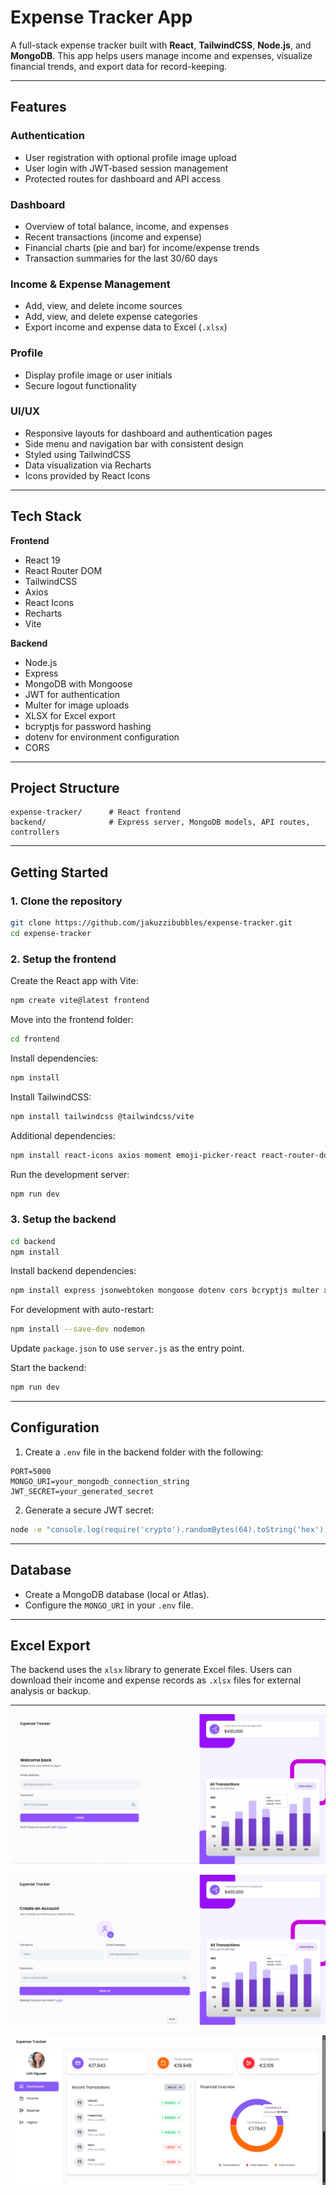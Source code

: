 # Expense Tracker App

A full-stack expense tracker built with **React**, **TailwindCSS**, **Node.js**, and **MongoDB**.
This app helps users manage income and expenses, visualize financial trends, and export data for record-keeping.

---

## Features

### Authentication

* User registration with optional profile image upload
* User login with JWT-based session management
* Protected routes for dashboard and API access

### Dashboard

* Overview of total balance, income, and expenses
* Recent transactions (income and expense)
* Financial charts (pie and bar) for income/expense trends
* Transaction summaries for the last 30/60 days

### Income & Expense Management

* Add, view, and delete income sources
* Add, view, and delete expense categories
* Export income and expense data to Excel (`.xlsx`)

### Profile

* Display profile image or user initials
* Secure logout functionality

### UI/UX

* Responsive layouts for dashboard and authentication pages
* Side menu and navigation bar with consistent design
* Styled using TailwindCSS
* Data visualization via Recharts
* Icons provided by React Icons

---

## Tech Stack

**Frontend**

* React 19
* React Router DOM
* TailwindCSS
* Axios
* React Icons
* Recharts
* Vite

**Backend**

* Node.js
* Express
* MongoDB with Mongoose
* JWT for authentication
* Multer for image uploads
* XLSX for Excel export
* bcryptjs for password hashing
* dotenv for environment configuration
* CORS

---

## Project Structure

```
expense-tracker/      # React frontend
backend/              # Express server, MongoDB models, API routes, controllers
```

---

## Getting Started

### 1. Clone the repository

```bash
git clone https://github.com/jakuzzibubbles/expense-tracker.git
cd expense-tracker
```

### 2. Setup the frontend

Create the React app with Vite:

```bash
npm create vite@latest frontend
```

Move into the frontend folder:

```bash
cd frontend
```

Install dependencies:

```bash
npm install
```

Install TailwindCSS:

```bash
npm install tailwindcss @tailwindcss/vite
```

Additional dependencies:

```bash
npm install react-icons axios moment emoji-picker-react react-router-dom recharts react-hot-toast
```

Run the development server:

```bash
npm run dev
```


### 3. Setup the backend

```bash
cd backend
npm install
```

Install backend dependencies:

```bash
npm install express jsonwebtoken mongoose dotenv cors bcryptjs multer xlsx
```

For development with auto-restart:

```bash
npm install --save-dev nodemon
```

Update `package.json` to use `server.js` as the entry point.

Start the backend:

```bash
npm run dev
```

---

## Configuration

1. Create a `.env` file in the backend folder with the following:

```
PORT=5000
MONGO_URI=your_mongodb_connection_string
JWT_SECRET=your_generated_secret
```

2. Generate a secure JWT secret:

```bash
node -e "console.log(require('crypto').randomBytes(64).toString('hex'))"
```

---

## Database

* Create a MongoDB database (local or Atlas).
* Configure the `MONGO_URI` in your `.env` file.

---

## Excel Export

The backend uses the `xlsx` library to generate Excel files.
Users can download their income and expense records as `.xlsx` files for external analysis or backup.

---

![Login Page](./frontend/expense-tracker/public/readme-assets/login.png)

![SignUp Page](./frontend/expense-tracker/public/readme-assets/signup.png)

![Dashboard 1](./frontend/expense-tracker/public/readme-assets/dashboard1.png)

